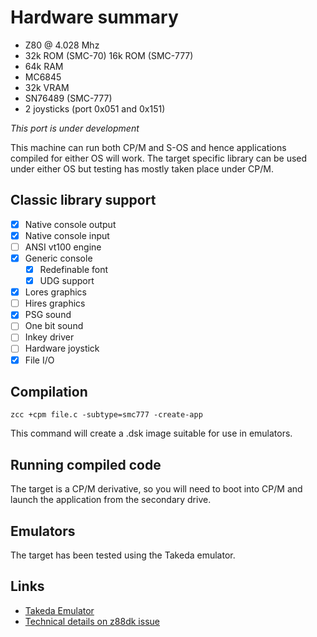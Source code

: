 # Hardware summary

* Z80 @ 4.028 Mhz
* 32k ROM (SMC-70) 16k ROM (SMC-777)
* 64k RAM
* MC6845 
* 32k VRAM
* SN76489 (SMC-777)
* 2 joysticks (port 0x051 and 0x151)

_This port is under development_

This machine can run both CP/M and S-OS and hence applications compiled for either OS will work. The target specific library can be used under either OS but testing has mostly taken place under CP/M.


## Classic library support

* [x] Native console output
* [x] Native console input
* [ ] ANSI vt100 engine
* [x] Generic console
    * [x] Redefinable font 
    * [x] UDG support
* [x] Lores graphics
* [ ] Hires graphics
* [x] PSG sound
* [ ] One bit sound
* [ ] Inkey driver
* [ ] Hardware joystick
* [x] File I/O

## Compilation

    zcc +cpm file.c -subtype=smc777 -create-app

This command will create a .dsk image suitable for use in emulators.

## Running compiled code

The target is a CP/M derivative, so you will need to boot into CP/M and launch the application from the secondary drive.

## Emulators

The target has been tested using the Takeda emulator.

## Links

* [Takeda Emulator](http://takeda-toshiya.my.coocan.jp/smc777/index.html)
* [Technical details on z88dk issue](https://github.com/z88dk/z88dk/issues/1067)


